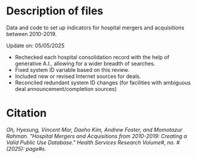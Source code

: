 # Description of files
Data and code to set up indicators for hospital mergers and acquisitions between 2010-2019.

Update on: 05/05/2025
- Rechecked each hospital consolidation record with the help of generative A.I., allowing for a wider breadth of searches.
- Fixed system ID variable based on this review.
- Included new or revised Internet sources for deals.
- Reconciled redundant system ID changes (for facilities with ambiguous deal announcement/completion sources)

# Citation
*Oh, Hyesung, Vincent Mor, Daeho Kim, Andrew Foster, and Momotazur Rahman. "Hospital Mergers and Acquisitions from 2010-2019: Creating a Valid Public Use Database." Health Services Research Volume#, no. # (2025): page#s.*
